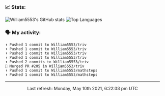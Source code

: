 ### 📈 Stats:
![William5553's GitHub stats](https://github-readme-stats.vercel.app/api?username=william5553&show_icons=true)
![Top Languages](https://github-readme-stats.vercel.app/api/top-langs/?username=william5553&langs_count=10&layout=compact)

### 🗣 My activity:
```
⬆️ Pushed 1 commit to William5553/triv
⬆️ Pushed 1 commit to William5553/triv
⬆️ Pushed 1 commit to William5553/triv
⬆️ Pushed 1 commit to William5553/triv
⬆️ Pushed 2 commits to William5553/triv
🎉 Merged PR #205 in William5553/triv
⬆️ Pushed 1 commit to William5553/mathsteps
⬆️ Pushed 1 commit to William5553/mathsteps
```

------------
<p align="center">Last refresh: Monday, May 10th 2021, 6:22:03 pm UTC</p>
